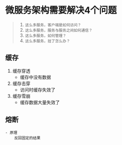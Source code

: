 # 微服务架构需要解决4个问题
> 1. `这么多服务，客户端是如何访问？` 
> 2. `这么多服务，服务与服务之间如何通信？`
> 3. `这么多服务，如何管理？`
> 4. `这么多服务，挂了怎么办？`

## 缓存
1. 缓存穿透
    - 缓存中没有数据
2. 缓存击穿
    - 访问时缓存失效了
3. 缓存雪崩
    - 缓存数据大量失效了
    
## 熔断
    - 原理
        反回固定的结果